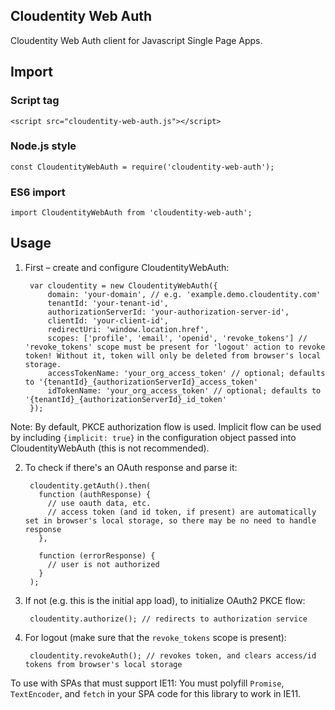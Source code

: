 ## Cloudentity Web Auth

Cloudentity Web Auth client for Javascript Single Page Apps.

## Import

### Script tag

    <script src="cloudentity-web-auth.js"></script>

### Node.js style

    const CloudentityWebAuth = require('cloudentity-web-auth');

### ES6 import

    import CloudentityWebAuth from 'cloudentity-web-auth';


## Usage

1. First – create and configure CloudentityWebAuth:

        var cloudentity = new CloudentityWebAuth({
            domain: 'your-domain', // e.g. 'example.demo.cloudentity.com'
            tenantId: 'your-tenant-id',
            authorizationServerId: 'your-authorization-server-id',
            clientId: 'your-client-id',
            redirectUri: 'window.location.href',
            scopes: ['profile', 'email', 'openid', 'revoke_tokens'] // 'revoke_tokens' scope must be present for 'logout' action to revoke token! Without it, token will only be deleted from browser's local storage.
            accessTokenName: 'your_org_access_token' // optional; defaults to '{tenantId}_{authorizationServerId}_access_token'
            idTokenName: 'your_org_access_token' // optional; defaults to '{tenantId}_{authorizationServerId}_id_token'
        });

Note: By default, PKCE authorization flow is used. Implicit flow can be used by including `{implicit: true}` in the configuration object passed into CloudentityWebAuth (this is not recommended).

2. To check if there's an OAuth response and parse it:

        cloudentity.getAuth().then(
          function (authResponse) {
            // use oauth data, etc.
            // access token (and id token, if present) are automatically set in browser's local storage, so there may be no need to handle response
          },

          function (errorResponse) {
            // user is not authorized
          }
        );

3. If not (e.g. this is the initial app load), to initialize OAuth2 PKCE flow:

        cloudentity.authorize(); // redirects to authorization service


4. For logout (make sure that the `revoke_tokens` scope is present):


        cloudentity.revokeAuth(); // revokes token, and clears access/id tokens from browser's local storage


To use with SPAs that must support IE11:
You must polyfill `Promise`, `TextEncoder`, and `fetch` in your SPA code for this library to work in IE11.
